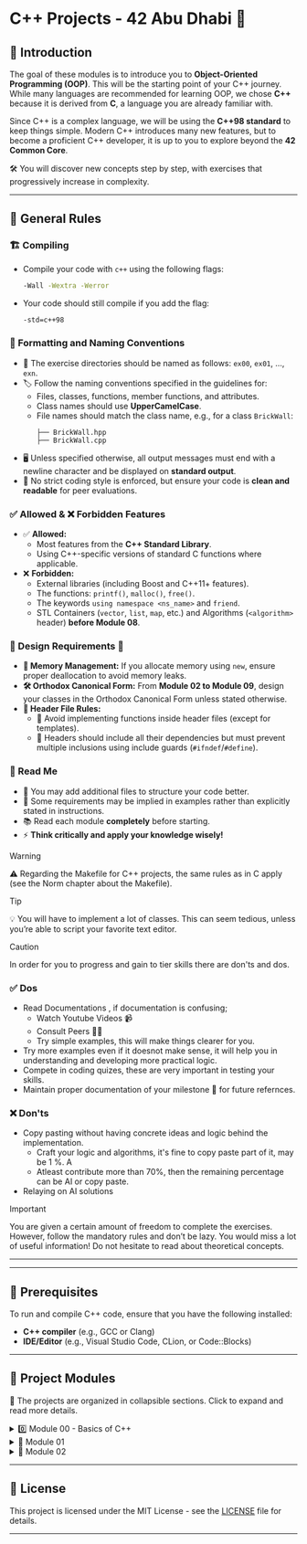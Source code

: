 # C++ Projects - 42 Abu Dhabi 🚀

## 📌 Introduction
The goal of these modules is to introduce you to **Object-Oriented Programming (OOP)**. This will be the starting point of your C++ journey. While many languages are recommended for learning OOP, we chose **C++** because it is derived from **C**, a language you are already familiar with.

Since C++ is a complex language, we will be using the **C++98 standard** to keep things simple. Modern C++ introduces many new features, but to become a proficient C++ developer, it is up to you to explore beyond the **42 Common Core**.

🛠️ You will discover new concepts step by step, with exercises that progressively increase in complexity.

---

## 📜 General Rules

### 🏗️ Compiling
- Compile your code with `c++` using the following flags:
  ```sh
  -Wall -Wextra -Werror
  ```
- Your code should still compile if you add the flag:
  ```sh
  -std=c++98
  ```

### 📁 Formatting and Naming Conventions
- 📂 The exercise directories should be named as follows: `ex00`, `ex01`, ..., `exn`.
- 🏷️ Follow the naming conventions specified in the guidelines for:
  - Files, classes, functions, member functions, and attributes.
  - Class names should use **UpperCamelCase**.
  - File names should match the class name, e.g., for a class `BrickWall`:
    ```
    ├── BrickWall.hpp
    ├── BrickWall.cpp
    ```
- 🖥️ Unless specified otherwise, all output messages must end with a newline character and be displayed on **standard output**.
- 📏 No strict coding style is enforced, but ensure your code is **clean and readable** for peer evaluations.

### ✅ Allowed & ❌ Forbidden Features
- ✅ **Allowed:**
  - Most features from the **C++ Standard Library**.
  - Using C++-specific versions of standard C functions where applicable.
- ❌ **Forbidden:**
  - External libraries (including Boost and C++11+ features).
  - The functions: `printf()`, `malloc()`, `free()`.
  - The keywords `using namespace <ns_name>` and `friend`.
  - STL Containers (`vector`, `list`, `map`, etc.) and Algorithms (`<algorithm>` header) **before Module 08**.

### 🎨 Design Requirements 📔
- **🛑 Memory Management:** If you allocate memory using `new`, ensure proper deallocation to avoid memory leaks.
- **🛠️ Orthodox Canonical Form:** From **Module 02 to Module 09**, design your classes in the Orthodox Canonical Form unless stated otherwise.
- **📄 Header File Rules:**
  - 🚫 Avoid implementing functions inside header files (except for templates).
  - 🛑 Headers should include all their dependencies but must prevent multiple inclusions using include guards (`#ifndef`/`#define`).

### 📖 Read Me
- 📂 You may add additional files to structure your code better.
- 🧐 Some requirements may be implied in examples rather than explicitly stated in instructions.
- 📚 Read each module **completely** before starting.
- ⚡ **Think critically and apply your knowledge wisely!**

> [!WARNING]
> ⚠️  Regarding the Makefile for C++ projects, the same rules as in C apply (see the Norm chapter about the Makefile).

> [!TIP]
> 💡  You will have to implement a lot of classes. This can seem tedious, unless you’re able to script your favorite text editor.


> [!CAUTION]
> In order for you to progress and gain to tier skills there are don'ts and dos.
> ### ✅ Dos
> - Read Documentations , if documentation is confusing;
>   - Watch Youtube Videos 📹
>   - Consult Peers 👨‍🎓
>   - Try simple examples, this will make things clearer for you. 
> - Try more examples even if it doesnot make sense, it will help you in understanding and developing more practical logic.
> - Compete in coding quizes, these are very important in testing your skills.
> - Maintain proper documentation of your milestone 🚀 for future refernces.
> ### ❌ Don'ts
> - Copy pasting without having concrete ideas and logic behind the implementation.
>    - Craft your logic and algorithms, it's fine to copy paste part of it, may be 1 %. A
>    - Atleast contribute more than 70%, then the remaining percentage can be AI or copy paste.
> - Relaying on AI solutions

> [!IMPORTANT]
>  You are given a certain amount of freedom to complete the exercises.
 However, follow the mandatory rules and don’t be lazy. You would
 miss a lot of useful information! Do not hesitate to read about
 theoretical concepts.
---
---

## 🔧 Prerequisites

To run and compile C++ code, ensure that you have the following installed:
- **C++ compiler** (e.g., GCC or Clang)
- **IDE/Editor** (e.g., Visual Studio Code, CLion, or Code::Blocks)

---

## 📂 Project Modules

📌 The projects are organized in collapsible sections. Click to expand and read more details.

<details>
  <summary>
    0️⃣ Module 00 - Basics of C++
  </summary>
  
  **📚 Topics Covered:**
---
Here is a README file that explains the concepts you requested, such as namespaces, classes, member functions, stdio streams, initialization lists, static, const, and other basic C++ topics:

---

# C++ Basics: Understanding Key Concepts

This README explains some essential C++ concepts, including **Namespaces**, **Classes**, **Member Functions**, **Stdio Streams**, **Initialization Lists**, **Static**, **Const**, and other basic C++ topics. These concepts form the foundation for understanding how C++ programming works.

## 📚 Topics Covered

### 1. **Namespaces in C++**
- **Namespaces** are used to organize code into logical groups to prevent name conflicts, especially in larger programs or libraries.
- By default, C++ code is written in the `global` namespace, but it’s better to use namespaces for larger applications.

#### Syntax:
```cpp
namespace myNamespace {
    int myVariable = 10;
    void myFunction() {
        std::cout << "Hello from myNamespace!" << std::endl;
    }
}
```

- You can access variables or functions inside a namespace by qualifying them with the namespace name:
```cpp
myNamespace::myFunction();
```
- Alternatively, you can use the `using` keyword to avoid qualification:
```cpp
using namespace myNamespace;
myFunction();  // No need for 'myNamespace::'
```

For more details:
- [Namespaces in C++](https://www.geeksforgeeks.org/namespaces-in-cpp/)

---

### 2. **Classes and Objects in C++**
- **Classes** in C++ are user-defined data types that contain data members and member functions. They are the building blocks of object-oriented programming.
- **Objects** are instances of a class.

> When a class is defined, no memory is allocated but when it is instantiated (i.e. an object is created and the memory is allocated)

#### Syntax to define a class:
```cpp
class MyClass {
public:
    int myVariable;
    void myFunction() {
        std::cout << "Hello, World!" << std::endl;
    }
};
```

To create an object of the class:
```cpp
MyClass obj;
obj.myVariable = 5;
obj.myFunction();
```

For more details:
- [Classes & Objects in C++](https://www.geeksforgeeks.org/c-classes-and-objects/)

---

### 3. **Member Functions in C++**
- **Member functions** are functions defined inside a class and are used to manipulate the class’s data members.

#### Example:
 
  #### Example inside
  ```
  class Box {
    public:
      double length; // Length of a box
    // Member function to calculate volume
      double getVolume() {
        return length * breadth * height;
    }
  };
  ```
  #### Example outside
  ```
    class Box {
    public:
      double length; // Length of a box
        
      double getVolume(); // Declaration of member function
  };
  ```
  ```
  double Box::getVolume() {
  return length * breadth * height;
  }
  ```
 > Member function can be defined either inside or outside of the class definition.
  
  - When defined inside class, they are implicitly inline meaning that the ``compiler`` attempts to expand them at the point of call to reduce function call overhead.
For more details:
- [Member Functions in C++](https://www.learncpp.com/cpp-tutorial/member-functions/)

---

### 4. **Stdio Streams in C++**
- **Standard Input and Output** in C++ is handled through streams. The standard streams are:
  - `std::cin` for input
  - `std::cout` for output
  - `std::cerr` for error output
  - `std::clog` for logging output

#### Example:
```cpp
#include <iostream>

int main() {
    int num;
    std::cout << "Enter a number: ";
    std::cin >> num;
    std::cout << "You entered: " << num << std::endl;
    return 0;
}
```

For more details:
- [Standard Streams in C++](https://www.geeksforgeeks.org/standard-streams-cpp/)

---

### 5. **Initialization Lists in C++**
- **Initialization lists** are used in constructors to initialize data members directly before the constructor body executes.

#### Syntax:
```cpp
class Box {
public:
    double length, breadth, height;

    // Constructor with initialization list
    Box(double l, double b, double h) : length(l), breadth(b), height(h) {}
};
```

- Initialization lists are more efficient because they directly initialize members rather than assigning values in the constructor body.

For more details:
- [Constructor Initialization Lists in C++](https://www.geeksforgeeks.org/initialization-list-in-c/)

---

### 6. **Static Members in C++**
- **Static members** are shared by all objects of a class. They belong to the class rather than individual instances.
- Static members are useful for properties or functions that are common to all instances of a class.

#### Example:
```cpp
class MyClass {
public:
    static int count;  // Static member

    MyClass() {
        count++;  // Increment count every time an object is created
    }
};

// Initialization of static member
int MyClass::count = 0;
```

For more details:
- [Static Members in C++](https://www.geeksforgeeks.org/static-members-in-cpp/)

---

### 7. **Const Members in C++**
- **Const members** in C++ are used to make variables or functions read-only. Once a variable is declared `const`, its value cannot be changed after initialization.
- You can also declare `const` member functions, which ensure that they do not modify any member variables of the class.

#### Example:
```cpp
class Box {
public:
    const double length;  // Constant member variable

    // Constructor with initialization list
    Box(double l) : length(l) {}
};
```

#### Const Member Function:
```cpp
class Box {
public:
    double length;

    // Const member function that does not modify class members
    double getLength() const {
        return length;
    }
};
```

For more details:
- [Const in C++](https://www.geeksforgeeks.org/const-keyword-in-cpp/)

---

### 8. **Other Basic Concepts**
- **Pointer Basics**: Pointers are used to store the memory address of variables.
  - Example:
  ```cpp
  int x = 10;
  int *ptr = &x;  // ptr stores the address of x
  ```

- **References**: References are used as an alias for existing variables, making it easier to modify the variable directly.
  - Example:
  ```cpp
  int x = 10;
  int &ref = x;  // ref is a reference to x
  ```

For more details:
- [Pointers in C++](https://www.geeksforgeeks.org/pointers-in-c/)
- [References in C++](https://www.geeksforgeeks.org/references-in-c/)

---

  ### Access Modifiers C++
  - One of the main features of object-oriented programming languages such as C++ is data hiding.
  - Data hiding refers to restricting access to data members of a class. This is to prevent other functions and classes from tampering with the class data.
      - There are three ```Access Modifiers```:
          - Public
              - ```Public``` Keyword is used to create public members (data and functions), the public members are accessible from any part of the program.
            
          - Private
              - ```Private``` Keyword is used to create private members (data and functions), the private members are accessible only within the class.
          - Protected
              - ```Protected``` The protected members can be accessed within the class and from the derived class.
  - Source 👉 [Access Modifiers](https://www.programiz.com/cpp-programming/access-modifiers)
---

## 📝 Summary

| No. | Topic                    | Link                                      |
|-----|--------------------------|-------------------------------------------|
| 1️⃣  | Namespaces in C++         | [Namespaces](https://www.geeksforgeeks.org/namespaces-in-cpp/) |
| 2️⃣  | Classes and Objects       | [Classes & Objects](https://www.geeksforgeeks.org/c-classes-and-objects/) |
| 3️⃣  | Member Functions          | [Member Functions](https://www.learncpp.com/cpp-tutorial/member-functions/) |
| 4️⃣  | Stdio Streams in C++      | [Standard Streams](https://www.geeksforgeeks.org/standard-streams-cpp/) |
| 5️⃣  | Initialization Lists      | [Initialization Lists](https://www.geeksforgeeks.org/initialization-list-in-c/) |
| 6️⃣  | Static Members            | [Static Members](https://www.geeksforgeeks.org/static-members-in-cpp/) |
| 7️⃣  | Const Members             | [Const in C++](https://www.geeksforgeeks.org/const-keyword-in-cpp/) |
| 8️⃣  | Pointers and References   | [Pointers](https://www.geeksforgeeks.org/pointers-in-c/) |





  **📝 Exercises:**
  - Exercise 00: Megaphone
![Screenshot_12-3-2025_64915_cdn intra 42 fr](https://github.com/user-attachments/assets/1db8e78a-2e86-478d-bad7-8d0122d85f45)
### Logic Flowchart
![CPP Documentatio](https://github.com/user-attachments/assets/e7324249-4f8a-4393-add2-3b5c8a491c77)

---

## 🧑‍💻 Usage
- [x] **Step 1:** Git clone
``` https://github.com/pamone74/CPP-Projects```
- [x] **Step 2:** Run
```cd ex00```
- [x] **Step 3:** Run
```Makefile```
- [x] **Step 4:** Run
```./megaphone```
  
</details>

<details>

  <summary>📌 Module 01</summary>
  
 ```
### Heap Memory in C++

Heap allocation is used for **dynamic memory** that needs to be manually managed by the programmer. This memory is allocated during the program's runtime and must be freed manually.

### Key Points:
- The **heap** is more **flexible** than the stack, as it allows you to allocate memory dynamically at runtime.
- However, if the memory is not freed properly, it can cause **memory leaks**.
- Memory in the heap persists until it is explicitly freed using `delete`.

### Syntax:

- **Allocate memory on the heap** using `new`.
- **Free memory** using `delete`.

### Syntax Example:

```cpp
// Allocating memory on the heap
Obj* obj = new Obj;  // Allocates memory for Obj on the heap

// Freeing memory
delete obj;  // Frees the memory allocated for Obj
```
Sources:
- [Stack vs Heap Memory Allocation](https://www.geeksforgeeks.org/stack-vs-heap-memory-allocation/)
- [new and delete Operators in C++ For Dynamic Memory](https://www.geeksforgeeks.org/new-and-delete-operators-in-cpp-for-dynamic-memory/)
    
---
  
</details>

<details>
  <summary>📌 Module 02</summary>
  
  _(Details to be added)_
  
</details>

---

## 📄 License

This project is licensed under the MIT License - see the [LICENSE](LICENSE) file for details.

---

